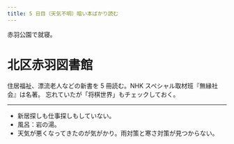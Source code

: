 ```yaml
---
title: 5 日目（天気不明）暗い本ばかり読む
---
```


赤羽公園で就寝。

# 北区赤羽図書館

住居福祉、漂流老人などの新書を 5 冊読む。NHK スペシャル取材班『無縁社会』は名著。
忘れていたが「将棋世界」もチェックしておく。

---

* 新居探しも仕事探しもしていない。
* 風呂：岩の湯。
* 天気が悪くなってきたのが気がかり。雨対策と寒さ対策が見つからない。
